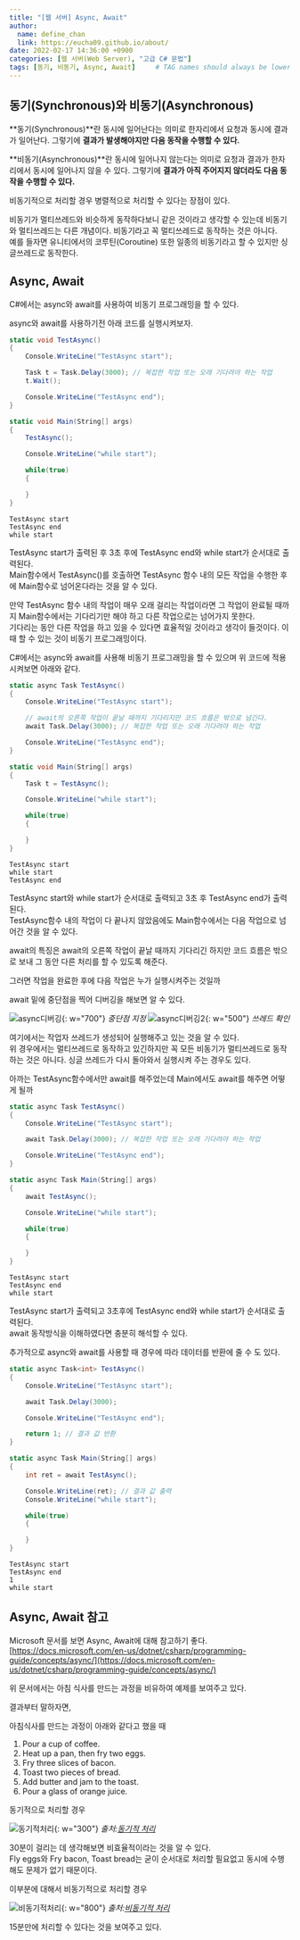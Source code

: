 ```yaml
---
title: "[웹 서버] Async, Await"
author:
  name: define_chan
  link: https://eucha09.github.io/about/
date: 2022-02-17 14:36:00 +0900
categories: [웹 서버(Web Server), "고급 C# 문법"]
tags: [동기, 비동기, Async, Await]     # TAG names should always be lowercase
---
```


## 동기(Synchronous)와 비동기(Asynchronous)

**동기(Synchronous)**란 동시에 일어난다는 의미로 한자리에서 요청과 동시에 결과가 일어난다. 그렇기에 **결과가 발생해야지만 다음 동작을 수행할 수 있다.**

**비동기(Asynchronous)**란 동시에 일어나지 않는다는 의미로 요청과 결과가 한자리에서 동시에 일어나지 않을 수 있다. 그렇기에 **결과가 아직 주어지지 않더라도 다음 동작을 수행할 수 있다.**

비동기적으로 처리할 경우 병렬적으로 처리할 수 있다는 장점이 있다.

비동기가 멀티쓰레드와 비슷하게 동작하다보니 같은 것이라고 생각할 수 있는데 비동기와 멀티쓰레드는 다른 개념이다. 비동기라고 꼭 멀티쓰레드로 동작하는 것은 아니다.   
예를 들자면 유니티에서의 코루틴(Coroutine) 또한 일종의 비동기라고 할 수 있지만 싱글쓰레드로 동작한다.

## Async, Await

C#에서는 async와 await를 사용하여 비동기 프로그래밍을 할 수 있다.

async와 await를 사용하기전 아래 코드를 실행시켜보자.

```c#
static void TestAsync()
{
    Console.WriteLine("TestAsync start");

    Task t = Task.Delay(3000); // 복잡한 작업 또는 오래 기다려야 하는 작업
    t.Wait();

    Console.WriteLine("TestAsync end");
}

static void Main(String[] args)
{
    TestAsync();

    Console.WriteLine("while start");

    while(true)
    {

    }
}
```
```console
TestAsync start
TestAsync end
while start
```

TestAsync start가 출력된 후 3초 후에 TestAsync end와 while start가 순서대로 출력된다.   
Main함수에서 TestAsync()를 호출하면 TestAsync 함수 내의 모든 작업을 수행한 후에 Main함수로 넘어온다라는 것을 알 수 있다.

만약 TestAsync 함수 내의 작업이 매우 오래 걸리는 작업이라면 그 작업이 완료될 때까지 Main함수에서는 기다리기만 해야 하고 다른 작업으로는 넘어가지 못한다.   
기다리는 동안 다른 작업을 하고 있을 수 있다면 효율적일 것이라고 생각이 들것이다. 이때 할 수 있는 것이 비동기 프로그래밍이다.

C#에서는 async와 await를 사용해 비동기 프로그래밍을 할 수 있으며 위 코드에 적용시켜보면 아래와 같다.

```c#
static async Task TestAsync()
{
    Console.WriteLine("TestAsync start");

    // await의 오른쪽 작업이 끝날 때까지 기다리지만 코드 흐름은 밖으로 넘긴다.
    await Task.Delay(3000); // 복잡한 작업 또는 오래 기다려야 하는 작업

    Console.WriteLine("TestAsync end");
}

static void Main(String[] args)
{
    Task t = TestAsync();

    Console.WriteLine("while start");

    while(true)
    {

    }
}
```
```console
TestAsync start
while start
TestAsync end
```

TestAsync start와 while start가 순서대로 출력되고 3초 후 TestAsync end가 출력된다.   
TestAsync함수 내의 작업이 다 끝나지 않았음에도 Main함수에서는 다음 작업으로 넘어간 것을 알 수 있다.

await의 특징은 await의 오른쪽 작업이 끝날 때까지 기다리긴 하지만 코드 흐름은 밖으로 보내 그 동안 다른 처리를 할 수 있도록 해준다.   

그러면 작업을 완료한 후에 다음 작업은 누가 실행시켜주는 것일까

await 밑에 중단점을 찍어 디버깅을 해보면 알 수 있다.

![async디버깅](/assets/img/posts/webserver/async디버깅.png){: w="700"}
_중단점 지정_
![async디버깅2](/assets/img/posts/webserver/async디버깅2.png){: w="500"}
_쓰레드 확인_

여기에서는 작업자 쓰레드가 생성되어 실행해주고 있는 것을 알 수 있다.   
위 경우에서는 멀티쓰레드로 동작하고 있긴하지만 꼭 모든 비동기가 멀티쓰레드로 동작하는 것은 아니다. 싱글 쓰레드가 다시 돌아와서 실행시켜 주는 경우도 있다.

아까는 TestAsync함수에서만 await를 해주었는데 Main에서도 await를 해주면 어떻게 될까

```c#
static async Task TestAsync()
{
    Console.WriteLine("TestAsync start");

    await Task.Delay(3000); // 복잡한 작업 또는 오래 기다려야 하는 작업

    Console.WriteLine("TestAsync end");
}

static async Task Main(String[] args)
{
    await TestAsync();

    Console.WriteLine("while start");

    while(true)
    {

    }
}
```
```console
TestAsync start
TestAsync end
while start
```

TestAsync start가 출력되고 3초후에 TestAsync end와 while start가 순서대로 출력된다.   
await 동작방식을 이해하였다면 충분히 해석할 수 있다.

추가적으로 async와 await를 사용할 때 경우에 따라 데이터를 반환에 줄 수 도 있다.

```c#
static async Task<int> TestAsync()
{
    Console.WriteLine("TestAsync start");

    await Task.Delay(3000);

    Console.WriteLine("TestAsync end");

    return 1; // 결과 값 반환
}

static async Task Main(String[] args)
{
    int ret = await TestAsync();

    Console.WriteLine(ret); // 결과 값 출력
    Console.WriteLine("while start");

    while(true)
    {

    }
}
```
```console
TestAsync start
TestAsync end
1
while start
```

## Async, Await 참고

Microsoft 문서를 보면 Async, Await에 대해 참고하기 좋다.   
[https://docs.microsoft.com/en-us/dotnet/csharp/programming-guide/concepts/async/](https://docs.microsoft.com/en-us/dotnet/csharp/programming-guide/concepts/async/)

위 문서에서는 아침 식사를 만드는 과정을 비유하여 예제를 보여주고 있다.

결과부터 말하자면,

아침식사를 만드는 과정이 아래와 같다고 했을 때
1. Pour a cup of coffee.
2. Heat up a pan, then fry two eggs.
3. Fry three slices of bacon.
4. Toast two pieces of bread.
5. Add butter and jam to the toast.
6. Pour a glass of orange juice.

동기적으로 처리할 경우

![동기적처리](/assets/img/posts/webserver/synchronous-breakfast.png){: w="300"}
_출처:[동기적 처리](https://docs.microsoft.com/en-us/dotnet/csharp/programming-guide/concepts/async/)_

30분이 걸리는 데 생각해보면 비효율적이라는 것을 알 수 있다.   
Fly eggs와 Fry bacon, Toast bread는 굳이 순서대로 처리할 필요없고 동시에 수행해도 문제가 없기 때문이다.

이부분에 대해서 비동기적으로 처리할 경우

![비동기적처리](/assets/img/posts/webserver/whenany-async-breakfast.png){: w="800"}
_출처:[비동기적 처리](https://docs.microsoft.com/en-us/dotnet/csharp/programming-guide/concepts/async/)_

15분만에 처리할 수 있다는 것을 보여주고 있다.
